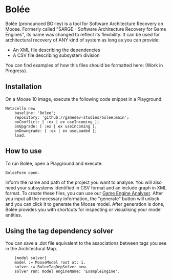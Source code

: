# Bolée
Bolée (pronounced BO-ley) is a tool for Software Architecture Recovery on Moose. Formerly called "SARGE - Software Architecture Recovery for Game Engines", its name was changed to reflect its flexibility. It can be used for architectural recovery of ANY kind of system as long as you can provide:
- An XML file describing the dependencies
- A CSV file describing subsystem division

You can find examples of how this files should be formatted here: (Work in Progress).

## Installation
On a Moose 10 image, execute the following code snippet in a Playground:

```Smalltalk
Metacello new
    baseline: 'Bolee';
    repository: 'github://gamedev-studies/bolee:main';
    onConflict: [ :ex | ex useIncoming ];
    onUpgrade: [ :ex | ex useIncoming ];
    onDowngrade: [ :ex | ex useLoaded ];
    load.
```

## How to use
To run Bolée, open a Playground and execute:

```Smalltalk
BoleeForm open.
```

Inform the name and path of the project you want to analyse. You will also need your subsystems identified in CSV format and an include graph in XML format. To create these files, you can use our [Game Engine Analyser](https://github.com/gamedev-studies/game-engine-analyser). After you input all the necessary information, the "generate" button will unlock and you can click it to generate the Moose model. After generation is done, Bolée provides you with shortcuts for inspecting or visualising your model entities.

## Using the tag dependency solver 
You can save a .dot file equivalent to the associations between tags you see in the Architectural Map.

```Smalltalk
    |model solver|
    model := MooseModel root at: 1.
    solver := BoleeTagDepSolver new.
    solver run: model engineName: 'ExampleEngine'.
```
